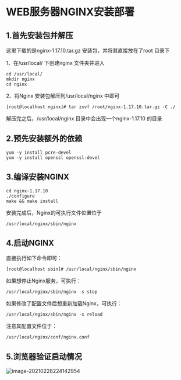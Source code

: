 # WEB服务器NGINX安装部署

## 1.⾸先安装包并解压

这⾥下载的是nginx-1.17.10.tar.gz 安装包，并将其直接放在了root ⽬录下

1、在/usr/local/ 下创建nginx ⽂件夹并进⼊

```
cd /usr/local/ 
mkdir nginx 
cd nginx
```

2、将Nginx 安装包解压到/usr/local/nginx 中即可

```
[root@localhost nginx]# tar zxvf /root/nginx-1.17.10.tar.gz -C ./
```

解压完之后，/usr/local/nginx ⽬录中会出现⼀个nginx-1.17.10 的⽬录

## 2.预先安装额外的依赖

```
yum -y install pcre-devel 
yum -y install openssl openssl-devel
```

## 3.编译安装NGINX

```
cd nginx-1.17.10
./configure 
make && make install
```

安装完成后，Nginx的可执⾏⽂件位置位于

```
/usr/local/nginx/sbin/nginx
```

## 4.启动NGINX

直接执⾏如下命令即可：

```
[root@localhost sbin]# /usr/local/nginx/sbin/nginx
```

如果想停⽌Nginx服务，可执⾏：

```
/usr/local/nginx/sbin/nginx -s stop
```

如果修改了配置⽂件后想重新加载Nginx，可执⾏：

```
/usr/local/nginx/sbin/nginx -s reload
```

注意其配置⽂件位于：

```
/usr/local/nginx/conf/nginx.conf
```

## 5.浏览器验证启动情况

![image-20210228224142954](C:\Users\14579\AppData\Roaming\Typora\typora-user-images\image-20210228224142954.png)